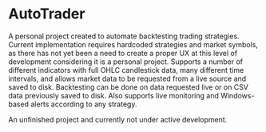 # AutoTrader
A personal project created to automate backtesting trading strategies. Current implementation requires hardcoded strategies and market symbols, as there has not yet been a need to create a proper UX at this level of development considering it is a personal project. Supports a number of different indicators with full OHLC candlestick data, many different time intervals, and allows market data to be requested from a live source and saved to disk. Backtesting can be done on data requested live or on CSV data previously saved to disk. Also supports live monitoring and Windows-based alerts according to any strategy.

An unfinished project and currently not under active development.
